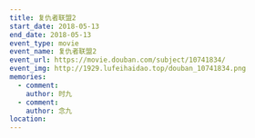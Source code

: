 ```yaml
---
title: 复仇者联盟2
start_date: 2018-05-13
end_date: 2018-05-13
event_type: movie
event_name: 复仇者联盟2
event_url: https://movie.douban.com/subject/10741834/
event_img: http://1929.lufeihaidao.top/douban_10741834.png
memories:
  - comment: 
    author: 时九
  - comment: 
    author: 念九
location: 
---
```


